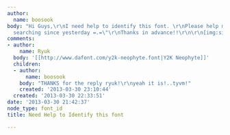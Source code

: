 ```yaml
---
author:
  name: boosook
body: "Hi Guys,\r\nI need help to identify this font. \r\nPlease help me. I've been
  searching since yesterday =.=\"\r\nThanks in advance!!\r\n\r\n[img:sites/default/files/old-images/itc-tag_4724.jpg]"
comments:
- author:
    name: Ryuk
  body: '[[http://www.dafont.com/y2k-neophyte.font|Y2K Neophyte]]'
  children:
  - author:
      name: boosook
    body: "THANKS for the reply ryuk!\r\nyeah it is!..tyvm!"
    created: '2013-03-30 23:10:44'
  created: '2013-03-30 22:33:51'
date: '2013-03-30 21:42:37'
node_type: font_id
title: Need Help to Identify this font

---
```


